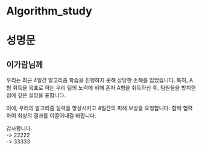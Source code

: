 # Algorithm_study

# 성명문

## 이가람님께

우리는 최근 4일간 알고리즘 학습을 진행하지 못해 상당한 손해를 입었습니다. 특히, A형 취득을 목표로 하는 우리 팀의 노력에 비해 혼자 A형을 취득하신 후, 팀원들을 방치한 점에 깊은 실망을 표합니다.

이에, 우리의 알고리즘 실력을 향상시키고 4일간의 피해 보상을 요청합니다. 함께 협력하여 최상의 결과를 이끌어내길 바랍니다.

감사합니다.
<br>-> 22222
<br>-> 33333
